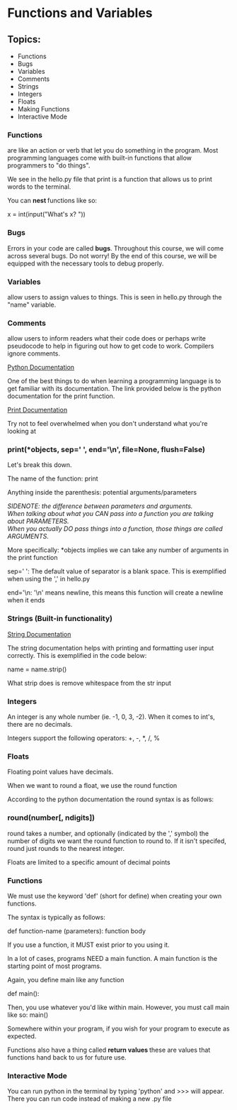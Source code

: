 # Functions and Variables

<h2>Topics:</h2>
<ul>
    <li>Functions </li>
    <li> Bugs </li>
    <li> Variables </li>
    <li> Comments </li>
    <li> Strings </li>
    <li> Integers </li>
    <li> Floats </li>
    <li> Making Functions </li>
    <li> Interactive Mode </li>
</ul>
<h3>Functions</h3> are like an action or verb that let you do something in the program. Most programming languages come with built-in functions that allow programmers to "do things". <br/>

We see in the hello.py file that print is a function that allows us to print words to the terminal. 

You can <strong> nest </strong> functions like so:

x = int(input("What's x? "))


<h3> Bugs </h3>
Errors in your code are called <strong>bugs</strong>. Throughout this course, we will come across several bugs. Do not worry! By the end of this course, we will be equipped with the necessary tools to debug properly. 


<h3>Variables</h3> allow users to assign values to things. This is seen in hello.py through the "name" variable. 

<h3>Comments</h3> allow users to inform readers what their code does or perhaps write pseudocode to help in figuring out how to get code to work. Compilers ignore comments. 


[Python Documentation](https://docs.python.org)

One of the best things to do when learning a programming language is to get familiar with its documentation. The link provided below is the python documentation for the print function. <br/>

[Print Documentation](https://docs.python.org/3/library/functions.html?highlight=print#print)

Try not to feel overwhelmed when you don't understand what you're looking at

<h3> print(*objects, sep=' ', end='\n', file=None, flush=False) </h3>

Let's break this down.

The name of the function: print

Anything inside the parenthesis: potential arguments/parameters

<em>SIDENOTE: the difference between parameters and arguments. <br/>
When talking about what you CAN pass into a function you are talking about PARAMETERS. <br/>
When you actually DO pass things into a function, those things are called ARGUMENTS. <br/> </em>


More specifically: *objects implies we can take any number of arguments in the print function

sep=' ': The default value of separator is a blank space. This is exemplified when using the ',' in hello.py

end='\n\: '\n' means newline, this means this function will create a newline when it ends


<h3> Strings (Built-in functionality) </h3>

[String Documentation](https://docs.python.org/3/library/string.html)

The string documentation helps with printing and formatting user input correctly. 
This is exemplified in the code below:

name = name.strip()

What strip does is remove whitespace from the str input 

<h3> Integers </h3>
An integer is any whole number (ie. -1, 0, 3, -2). When it comes to int's, there are no decimals. 

Integers support the following operators: +, -, *, /, %

<h3> Floats </h3>
Floating point values have decimals.

When we want to round a float, we use the round function

According to the python documentation the round syntax is as follows:

<h3> round(number[, ndigits]) </h3>

round takes a number, and optionally (indicated by the
',' symbol) the number of digits we want the round function to round to. If it isn't specifed, round just rounds to the nearest integer.

Floats are limited to a specific amount of decimal points

<h3> Functions </h3>

We must use the keyword 'def' (short for define) when creating your own functions. 

The syntax is typically as follows: 

def function-name (parameters):
    function
    body


If you use a function, it MUST exist prior to you using it.

In a lot of cases, programs NEED  a main function. A main function is 
the starting point of most programs. 

Again, you define main like any function

def main():

Then, you use whatever you'd like within main. However, you must call main like so:
main()

Somewhere within your program, if you wish for your program to execute as expected.

Functions also have a thing called <strong> return values </strong>
these are values that functions hand back to us for future use. 
<h3> Interactive Mode </h3>

You can run python in the terminal by typing 'python' and >>> will appear.
There you can run code instead of making a new .py file